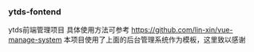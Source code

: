 ### ytds-fontend
ytds前端管理项目
具体使用方法可参考
https://github.com/lin-xin/vue-manage-system
本项目使用了上面的后台管理系统作为模板，这里致以感谢
